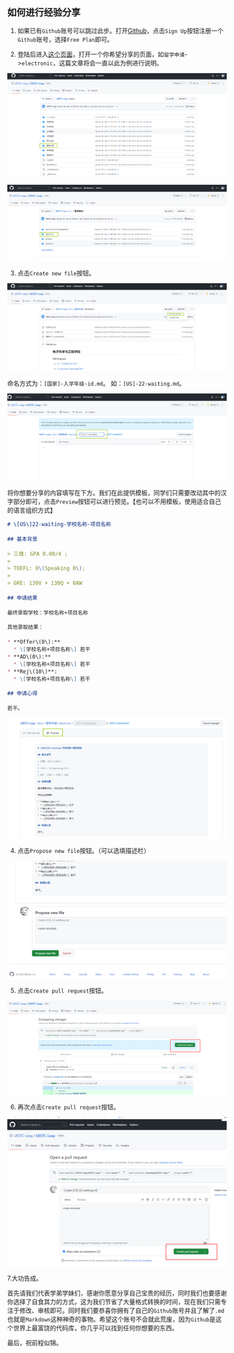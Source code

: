 ## 如何进行经验分享

1. 如果已有`Github`账号可以跳过此步。打开[Github](https://github.com)，点击`Sign Up`按钮注册一个`Github`账号，选择`Free Plan`即可。

2. 登陆后进入[这个页面](https://github.com/UESTC-Leap/UESTC-Leap/tree/master/docs)，打开一个你希望分享的页面，如``留学申请``->``electronic``，这篇文章将会一直以此为例进行说明。

![Fig.1](src/img/如何进行经验分享/001.png)

![Fig.2](src/img/如何进行经验分享/002.png)

3. 点击`Create new file`按钮。

![Fig.3](src/img/如何进行经验分享/003.png)

命名方式为：`[国家]-入学年级-id.md`。
如：`[US]-22-waiting.md`。

![Fig.4](src/img/如何进行经验分享/004.png)

将你想要分享的内容填写在下方。我们在此提供模板，同学们只需要改动其中的汉字部分即可，点击`Preview`按钮可以进行预览。【也可以不用模板，使用适合自己的语言组织方式】

```markdown
# \[US\]22-waiting-学校名称-项目名称

## 基本背景

> 三维: GPA 0.00/4 ;
>
> TOEFL: 0\(Speaking 0\);
>
> GRE: 130V + 130Q + 0AW

## 申请结果

最终录取学校：学校名称+项目名称

其他录取结果：

* **Offer\(0\):**
  * \[学校名称+项目名称\] 若干
* **AD\(0\):**
  * \[学校名称+项目名称\] 若干
* **Rej\(10\)**:
  * \[学校名称+项目名称\] 若干

## 申请心得

若干。
```

![Fig.5](src/img/如何进行经验分享/005.png)

4. 点击`Propose new file`按钮。（可以选填描述栏）

![Fig.6](src/img/如何进行经验分享/006.png)

5. 点击`Create pull request`按钮。

![Fig.7](src/img/如何进行经验分享/007.png)

6. 再次点击`Create pull request`按钮。

![Fig.8](src/img/如何进行经验分享/008.png)

7.大功告成。

首先请我们代表学弟学妹们，感谢你愿意分享自己宝贵的经历，同时我们也要感谢你选择了自食其力的方式，这为我们节省了大量格式转换的时间，现在我们只需专注于修改、审核即可。同时我们要恭喜你拥有了自己的`Github`账号并且了解了`.md`也就是`Markdown`这种神奇的事物。希望这个账号不会就此荒废，因为`Github`是这个世界上最富饶的代码库，你几乎可以找到任何你想要的东西。

最后，祝前程似锦。
